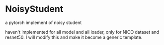 # NoisyStudent
a pytorch implement of noisy student


haven't implemented for all model and all loader, only for NICO dataset and resnet50. I will modify this and make it become a generic template.
